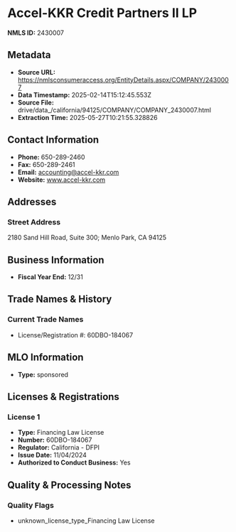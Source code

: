 # Accel-KKR Credit Partners II LP

**NMLS ID:** 2430007

## Metadata
- **Source URL:** https://nmlsconsumeraccess.org/EntityDetails.aspx/COMPANY/2430007
- **Data Timestamp:** 2025-02-14T15:12:45.553Z
- **Source File:** drive/data_/california/94125/COMPANY/COMPANY_2430007.html
- **Extraction Time:** 2025-05-27T10:21:55.328826

## Contact Information
- **Phone:** 650-289-2460
- **Fax:** 650-289-2461
- **Email:** accounting@accel-kkr.com
- **Website:** www.accel-kkr.com

## Addresses
### Street Address
2180 Sand Hill Road, Suite 300; Menlo Park, CA 94125

## Business Information
- **Fiscal Year End:** 12/31

## Trade Names & History
### Current Trade Names
- License/Registration #: 60DBO-184067

## MLO Information
- **Type:** sponsored

## Licenses & Registrations

### License 1
- **Type:** Financing Law License
- **Number:** 60DBO-184067
- **Regulator:** California - DFPI
- **Issue Date:** 11/04/2024
- **Authorized to Conduct Business:** Yes

## Quality & Processing Notes
### Quality Flags
- unknown_license_type_Financing Law License
